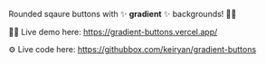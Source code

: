 Rounded sqaure buttons with ✨ **gradient** ✨ backgrounds! 🌈

🧑‍💻 Live demo here: https://gradient-buttons.vercel.app/

⚙️ Live code here: https://githubbox.com/keiryan/gradient-buttons
